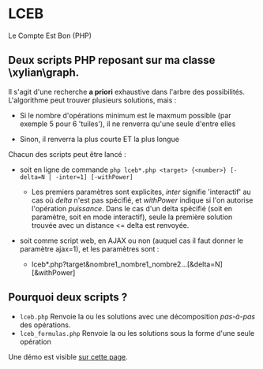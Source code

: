 # LCEB
Le Compte Est Bon (PHP)

## Deux scripts PHP reposant sur ma classe \xylian\graph.

Il s'agit d'une recherche **a priori** exhaustive dans l'arbre des possibilités.
L'algorithme peut trouver plusieurs solutions, mais :
* Si le nombre d'opérations minimum est le maxmum possible (par exemple 5 pour 6 'tuiles'),
  il ne renverra qu'une seule d'entre elles

* Sinon, il renverra la plus courte ET la plus longue

Chacun des scripts peut être lancé :
* soit en ligne de commande ```php lceb*.php <target> {<number>} [-delta=N | -inter=1] [-withPower]```

  * Les premiers paramètres sont explicites, _inter_ signifie 'interactif' au cas où _delta_ n'est pas spécifié, et _withPower_ indique si l'on autorise l'opération *puissance*.
    Dans le cas d'un delta spécifié (soit en paramètre, soit en mode interactif), seule la première solution trouvée avec un distance <= delta est renvoyée.

* soit comme script web, en AJAX ou non (auquel cas il faut donner le paramètre ajax=1), et les paramètres sont :
  * lceb\*.php?target&nombre1_nombre1_nombre2...[&delta=N][&withPower]

## Pourquoi deux scripts ?

* ```lceb.php```
Renvoie la ou les solutions avec une décomposition *pas-à-pas* des opérations.
* ```lceb_formulas.php```
Renvoie la ou les solutions sous la forme d'une seule opération

Une démo est visible [sur cette page](https://www.xylian.fr/LCEB).
